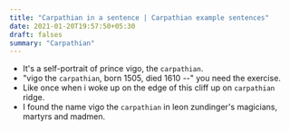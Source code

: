 ```yaml
---
title: "Carpathian in a sentence | Carpathian example sentences"
date: 2021-01-20T19:57:50+05:30
draft: falses
summary: "Carpathian"
---
```

- It's a self-portrait of prince vigo, the `carpathian`.
- "vigo the `carpathian`, born 1505, died 1610 --" you need the exercise.
- Like once when i woke up on the edge of this cliff up on `carpathian` ridge.
- I found the name vigo the `carpathian` in leon zundinger's magicians, martyrs and madmen.
                 
